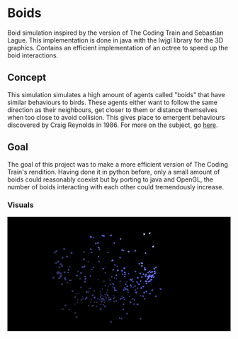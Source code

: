 # Boids 

Boid simulation inspired by the version of The Coding Train and Sebastian Lague. This implementation is done in java with the lwjgl library for the 3D graphics. Contains an efficient implementation of an octree to speed up the boid interactions.

## Concept

This simulation simulates a high amount of agents called "boids" that have similar behaviours to birds. These agents either want to follow the same direction as their neighbours, get closer to them or distance themselves when too close to avoid collision. This gives place to emergent behaviours discovered by Craig Reynolds in 1986.
For more on the subject, go [here](https://en.wikipedia.org/wiki/Boids).

## Goal

The goal of this project was to make a more efficient version of The Coding Train's rendition. Having done it in python before, only a small amount of boids could reasonably coexist but by porting to java and OpenGL, the number of boids interacting with each other could tremendously increase.

### Visuals

![3D boids](https://github.com/tierChampion/Boids/blob/main/src/main/resources/images/3DBoidsSim.png)
